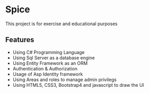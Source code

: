 # Spice
This project is for exercise and educational purposes

## Features
- Using C# Programming Language
- Using Sql Server as a database engine
- Using Entity Framework as an ORM
- Authentication & Authorization
- Usage of Asp Identity framework
- Using Areas and roles to manage admin privilegs
- Using HTML5, CSS3, Bootstrap4 and javascript to draw the UI

